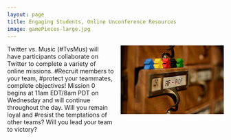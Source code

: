 ```yaml
---
layout: page
title: Engaging Students, Online Unconference Resources
image: gamePieces-large.jpg
---
```


<a href="https://www.flickr.com/photos/dejonghe/8047778507/in/photolist-dg9YaR-dg9XQa-dg9XBZ-yiXwo-dZ75Et-8bmbv-dUCkCv-dUCkBK-dUCkBa-4iq7z6-7i38X4-7i3dJU-7i3e6N-7jMTMU-7hYFLB-7i72sf-7i3cef-7i39dW-7i3imA-7hYeYF-7i3aUW-7i6ZvQ-7i3hwU-7i3jhW-7i73Pw-7h5HsL-7h8a5Q-7h8b3W-7h8ygQ-7h8h37-7h7rmQ-7h4Awr-7h8oJm-7h7AYb-7h83qq-7h8of7-7h7BxY-7h8tbU-7h73e5-7h6U45-7h82EY-j3KcWt-DC7DN-dqke1G-qHpk1R-2LtpWv-7xb1N7-qmqJUb-rHNYoN-7nwgRp"><img style="float:right; padding: 0px 0px 16px 16px" src="/img/gamePieces.jpg" /></a>Twitter vs. Music (#TvsMus) will have participants collaborate on Twitter to complete a variety of online missions. #Recruit members to your team, #protect your teammates, complete objectives! Mission 0 begins at 11am EDT/8am PDT on Wednesday and will continue throughout the day. Will you remain loyal and #resist the temptations of other teams? Will you lead your team to victory? 

